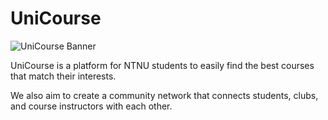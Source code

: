 # UniCourse

![UniCourse Banner](https://unicourse-tw.github.io/Public-Assets/banner/UniCourse_banner.svg)

UniCourse is a platform for NTNU students to easily find the best courses that match their interests.

We also aim to create a community network that connects students, clubs, and course instructors with each other.

<!--
## Our Story

## Our Team

## Roadmap
-->
